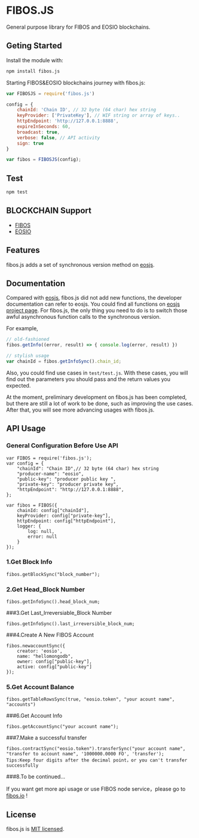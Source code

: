 # FIBOS.JS

General purpose library for FIBOS and EOSIO blockchains.

## Geting Started

Install the module with:

```sh
npm install fibos.js
```

Starting FIBOS&EOSIO blockchains journey with fibos.js:

```javascript
var FIBOSJS = require('fibos.js')

config = {
	chainId: 'Chain ID', // 32 byte (64 char) hex string
	keyProvider: ['PrivateKey'], // WIF string or array of keys..
	httpEndpoint: 'http://127.0.0.1:8888',
	expireInSeconds: 60,
	broadcast: true,
	verbose: false, // API activity
	sign: true
}

var fibos = FIBOSJS(config);
```

## Test

```sh
npm test
```

## BLOCKCHAIN Support

- [FIBOS](https://fibos.io)
- [EOSIO](https://eos.io/)

## Features

fibos.js adds a set of synchronous version method on [eosjs](https://github.com/EOSIO/eosjs).

## Documentation

Compared with [eosjs](https://github.com/EOSIO/eosjs), fibos.js did not add new functions, the developer documentation can refer to eosjs. You could find all functions on [eosjs project page](https://github.com/EOSIO/eosjs). For fibos.js, the only thing you need to do is to switch those awful asynchronous function calls to the synchronous version. 

For example,

```javascript
// old-fashioned
fibos.getInfo((error, result) => { console.log(error, result) })

// stylish usage
var chainId = fibos.getInfoSync().chain_id;
```

Also, you could find use cases in `test/test.js`. With these cases, you will find out the parameters you should pass and the return values you expected. 

At the moment, preliminary development on fibos.js has been completed, but there are still a lot of work to be done, such as improving the use cases. After that, you will see more advancing usages with fibos.js.

## API Usage

### General Configuration Before Use API

```
var FIBOS = require('fibos.js');
var config = {
	"chainId": "Chain ID",// 32 byte (64 char) hex string
	"producer-name": "eosio",
	"public-key": "producer public key ",
	"private-key": "producer private key",
	"httpEndpoint": "http://127.0.0.1:8888",
};

var fibos = FIBOS({
	chainId: config["chainId"],
	keyProvider: config["private-key"],
	httpEndpoint: config["httpEndpoint"],
	logger: {
		log: null,
		error: null
	}
});
```



### 1.Get Block Info

```
fibos.getBlockSync("block_number");
```

### 2.Get Head_Block Number

```
fibos.getInfoSync().head_block_num;
```

###3.Get Last_Irreversiable_Block Number

```
fibos.getInfoSync().last_irreversible_block_num;
```

###4.Create A New FIBOS Account

```
fibos.newaccountSync({
    creator: 'eosio',
    name: "hellomongodb",
    owner: config["public-key"],
    active: config["public-key"]
});
```

### 5.Get Account Balance

```
fibos.getTableRowsSync(true, "eosio.token", "your acount name", "accounts")
```

###6.Get Account Info

```
fibos.getAccountSync("your account name");
```

###7.Make a successful transfer 

```
fibos.contractSync("eosio.token").transferSync("your account name", "transfer to account name", '1000000.0000 FO', 'transfer');
Tips:Keep four digits after the decimal point，or you can't transfer successfully
```

###8.To be continued... 

If you want get more api usage or use FIBOS node service，please go to  [fibos.io](https://fibos.io) !



## License

fibos.js is [MIT licensed](https://github.com/fibos/fibos.js/blob/master/LICENSE).
